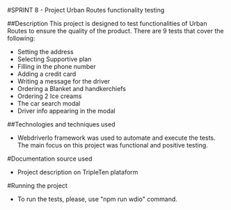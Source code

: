 #SPRINT 8 - Project
Urban Routes functionality testing

##Description
This project is designed to test functionalities of Urban Routes to ensure the quality of the product. There are 9 tests that cover the following:

- Setting the address
- Selecting Supportive plan
- Filling in the phone number
- Adding a credit card
- Writing a message for the driver
- Ordering a Blanket and handkerchiefs
- Ordering 2 Ice creams
- The car search modal
- Driver info appearing in the modal

##Technologies and techniques used
- WebdriverIo framework was used to automate and execute the tests. The main focus on this project was functional and positive testing.

#Documentation source used
- Project description on TripleTen plataform

#Running the project
- To run the tests, please, use "npm run wdio" command.
